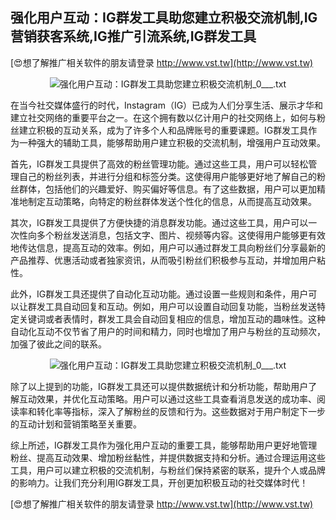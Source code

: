 ## **强化用户互动：IG群发工具助您建立积极交流机制,IG营销获客系统,IG推广引流系统,IG群发工具**

[😍想了解推广相关软件的朋友请登录 http://www.vst.tw](http://www.vst.tw)

 <center><img src="https://vst.tw/MP4/tuiguang/png/6.png" alt="强化用户互动：IG群发工具助您建立积极交流机制_0___.txt"></center>

在当今社交媒体盛行的时代，Instagram（IG）已成为人们分享生活、展示才华和建立社交网络的重要平台之一。在这个拥有数以亿计用户的社交网络上，如何与粉丝建立积极的互动关系，成为了许多个人和品牌账号的重要课题。IG群发工具作为一种强大的辅助工具，能够帮助用户建立积极的交流机制，增强用户互动效果。

首先，IG群发工具提供了高效的粉丝管理功能。通过这些工具，用户可以轻松管理自己的粉丝列表，并进行分组和标签分类。这使得用户能够更好地了解自己的粉丝群体，包括他们的兴趣爱好、购买偏好等信息。有了这些数据，用户可以更加精准地制定互动策略，向特定的粉丝群体发送个性化的信息，从而提高互动效果。

其次，IG群发工具提供了方便快捷的消息群发功能。通过这些工具，用户可以一次性向多个粉丝发送消息，包括文字、图片、视频等内容。这使得用户能够更有效地传达信息，提高互动的效率。例如，用户可以通过群发工具向粉丝们分享最新的产品推荐、优惠活动或者独家资讯，从而吸引粉丝们积极参与互动，并增加用户粘性。

此外，IG群发工具还提供了自动化互动功能。通过设置一些规则和条件，用户可以让群发工具自动回复和互动。例如，用户可以设置自动回复功能，当粉丝发送特定关键词或者表情时，群发工具会自动回复相应的信息，增加互动的趣味性。这种自动化互动不仅节省了用户的时间和精力，同时也增加了用户与粉丝的互动频次，加强了彼此之间的联系。

 <center><img src="https://vst.tw/MP4/tuiguang/png/8.png" alt="强化用户互动：IG群发工具助您建立积极交流机制_0___.txt"></center>

除了以上提到的功能，IG群发工具还可以提供数据统计和分析功能，帮助用户了解互动效果，并优化互动策略。用户可以通过这些工具查看消息发送的成功率、阅读率和转化率等指标，深入了解粉丝的反馈和行为。这些数据对于用户制定下一步的互动计划和营销策略至关重要。

综上所述，IG群发工具作为强化用户互动的重要工具，能够帮助用户更好地管理粉丝、提高互动效果、增加粉丝黏性，并提供数据支持和分析。通过合理运用这些工具，用户可以建立积极的交流机制，与粉丝们保持紧密的联系，提升个人或品牌的影响力。让我们充分利用IG群发工具，开创更加积极互动的社交媒体时代！

[😍想了解推广相关软件的朋友请登录 http://www.vst.tw](http://www.vst.tw)



